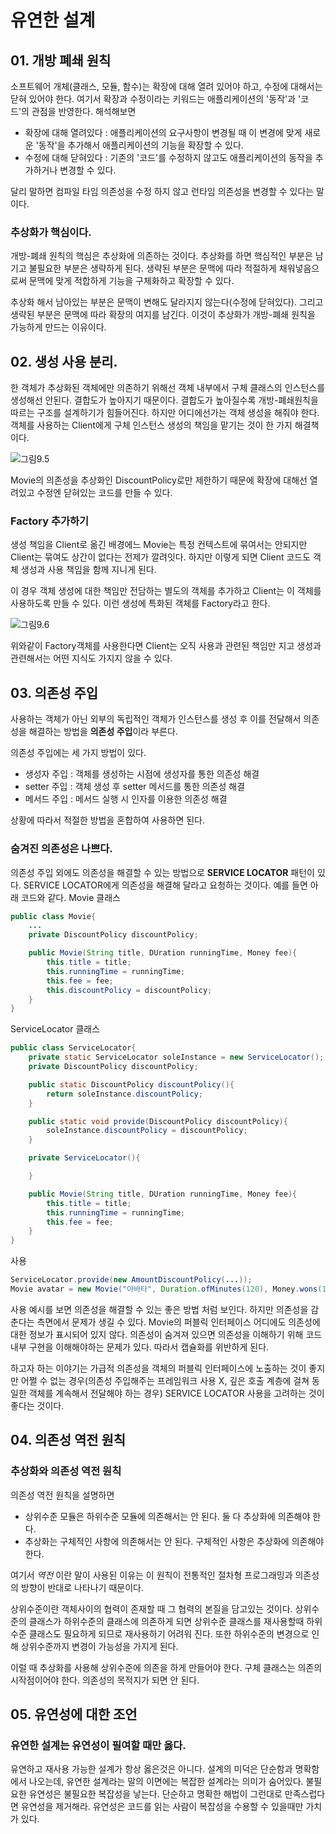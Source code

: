 # 유연한 설계
## 01. 개방 폐쇄 원칙
소프트웨어 개체(클래스, 모듈, 함수)는 확장에 대해 열려 있어야 하고, 수정에 대해서는 닫혀 있어야 한다. 여기서 확장과 수정이라는 키워드는 애플리케이션의 '동작'과 '코드'의 관점을 반영한다. 해석해보면
* 확장에 대해 열려있다 : 애플리케이션의 요구사항이 변경될 때 이 변경에 맞게 새로운 '동작'을 추가해서 애플리케이션의 기능을 확장할 수 있다.
* 수정에 대해 닫혀있다 : 기존의 '코드'를 수정하지 않고도 애플리케이션의 동작을 추가하거나 변경할 수 있다.

달리 말하면 컴파일 타임 의존성을 수정 하지 않고 런타임 의존성을 변경할 수 있다는 말이다.
### 추상화가 핵심이다.
개방-폐쇄 원칙의 핵심은 추상화에 의존하는 것이다. 추상화를 하면 핵심적인 부분은 남기고 불필요한 부분은 생략하게 된다. 생략된 부분은 문맥에 따라 적절하게 채워넣음으로써 문맥에 맞게 적합하게 기능을 구체화하고 확장할 수 있다.

추상화 해서 남아있는 부분은 문맥이 변해도 달라지지 않는다(수정에 닫혀있다). 그리고 생략된 부분은 문맥에 따라 확장의 여지를 남긴다. 이것이 추상화가 개방-폐쇄 원칙을 가능하게 만드는 이유이다. 
## 02. 생성 사용 분리.
한 객체가 추상화된 객체에만 의존하기 위해선 객체 내부에서 구체 클래스의 인스턴스를 생성해선 안된다. 결합도가 높아지기 때문이다. 결합도가 높아질수록 개방-폐쇄원칙을 따르는 구조를 설계하기가 힘들어진다. 하지만 어디에선가는 객체 생성을 해줘야 한다. 객체를 사용하는 Client에게 구체 인스턴스 생성의 책임을 맡기는 것이 한 가지 해결책이다.

![그림9.5](https://raw.githubusercontent.com/lingi-log/lingi-log/master/assets/images/study/book/object/9-5.jpeg)

Movie의 의존성을 추상화인 DiscountPolicy로만 제한하기 때문에 확장에 대해선 열려있고 수정엔 닫혀있는 코드를 만들 수 있다.
### Factory 추가하기
생성 책임을 Client로 옮긴 배경에느 Movie는 특정 컨텍스트에 묶여서는 안되지만 Client는 묶여도 상간이 없다는 전제가 깔려잇다. 하지만 이렇게 되면 Client 코드도 객체 생성과 사용 책임을 함께 지니게 된다.

이 경우 객체 생성에 대한 책임만 전담하는 별도의 객체를 추가하고 Client는 이 객체를 사용하도록 만들 수 있다. 이런 생성에 특화된 객체를 Factory라고 한다.

![그림9.6](https://raw.githubusercontent.com/lingi-log/lingi-log/master/assets/images/study/book/object/9-6.jpeg)

위와같이 Factory객체를 사용한다면 Client는 오직 사용과 관련된 책임만 지고 생성과 관련해서는 어떤 지식도 가지지 않을 수 있다.
## 03. 의존성 주입
사용하는 객체가 아닌 외부의 독립적인 객체가 인스턴스를 생성 후 이를 전달해서 의존성을 해결하는 방법을 **의존성 주입**이라 부른다.

의존성 주입에는 세 가지 방법이 있다.
* 생성자 주입 : 객체를 생성하는 시점에 생성자를 통한 의존성 해결
* setter 주입 : 객체 생성 후 setter 메서드를 통한 의존성 해결
* 메서드 주입 : 메서드 실행 시 인자를 이용한 의존성 해결

상황에 따라서 적절한 방법을 혼합하여 사용하면 된다.

### 숨겨진 의존성은 나쁘다.
의존성 주입 외에도 의존성을 해결할 수 있는 방법으로 **SERVICE LOCATOR** 패턴이 있다. SERVICE LOCATOR에게 의존성을 해결해 달라고 요청하는 것이다. 예를 들면 아래 코드와 같다.
Movie 클래스
```java
public class Movie{
    ...
    private DiscountPolicy discountPolicy;

    public Movie(String title, DUration runningTime, Money fee){
        this.title = title;
        this.runningTime = runningTime;
        this.fee = fee;
        this.discountPolicy = discountPolicy;
    }
}
```
ServiceLocator 클래스
```java
public class ServiceLocator{
    private static ServiceLocator soleInstance = new ServiceLocator();
    private DiscountPolicy discountPolicy;

    public static DiscountPolicy discountPolicy(){
        return soleInstance.discountPolicy;
    }

    public static void provide(DiscountPolicy discountPolicy){
        soleInstance.discountPolicy = discountPolicy;
    }

    private ServiceLocator(){

    }

    public Movie(String title, DUration runningTime, Money fee){
        this.title = title;
        this.runningTime = runningTime;
        this.fee = fee;
    }
}
```
사용
```java
ServiceLocator.provide(new AmountDiscountPolicy(...));
Movie avatar = new Movie("아바타", Duration.ofMinutes(120), Money.wons(10000));
```
사용 예시를 보면 의존성을 해결할 수 있는 좋은 방법 처럼 보인다. 하지만 의존성을 감춘다는 측면에서 문제가 생길 수 있다. Movie의 퍼블릭 인터페이스 어디에도 의존성에 대한 정보가 표시되어 있지 않다. 의존성이 숨겨져 있으면 의존성을 이해하기 위해 코드 내부 구현을 이해해야하는 문제가 있다. 따라서 캡슐화를 위반하게 된다.

하고자 하는 이야기는 가급적 의존성을 객체의 퍼블릭 인터페이스에 노출하는 것이 좋지만 어쩔 수 없는 경우(의존성 주입해주는 프레임워크 사용 X, 깊은 호출 계층에 걸쳐 동일한 객체를 계속해서 전달해야 하는 경우) SERVICE LOCATOR 사용을 고려하는 것이 좋다는 것이다.

## 04. 의존성 역전 원칙
### 추상화와 의존성 역전 원칙
의존성 역전 원칙을 설명하면
* 상위수준 모듈은 하위수준 모듈에 의존해서는 안 된다. 둘 다 추상화에 의존해야 한다.
* 추상화는 구체적인 사항에 의존해서는 안 된다. 구체적인 사항은 추상화에 의존해야 한다.

여기서 *역전* 이란 말이 사용된 이유는 이 원칙이 전통적인 절차형 프로그래밍과 의존성의 방향이 반대로 나타나기 때문이다.

상위수준이란 객체사이의 협력이 존재할 때 그 협력의 본질을 담고있는 것이다. 상위수준의 클래스가 하위수준의 클래스에 의존하게 되면 상위수준 클래스를 재사용할때 하위수준 클래스도 필요하게 되므로 재사용하기 어려워 진다. 또한 하위수준의 변경으로 인해 상위수준까지 변경이 가능성을 가지게 된다.

이럴 때 추상화를 사용해 상위수준에 의존을 하게 만들어야 한다. 구체 클래스는 의존의 시작점이어야 한다. 의존성의 목적지가 되면 안 된다.
## 05. 유연성에 대한 조언
### 유연한 설계는 유연성이 필여할 때만 옳다.
유연하고 재사용 가능한 설계가 항상 옳은것은 아니다. 설계의 미덕은 단순함과 명확함에서 나오는데, 유연한 설계라는 말의 이면에는 복잡한 설계라는 의미가 숨어있다. 불필요한 유연성은 불필요한 복잡성을 낳는다. 단순하고 명확한 해법이 그런대로 만족스럽다면 유연성을 제거해라. 유연성은 코드를 읽는 사람이 복잡성을 수용할 수 있을때만 가치가 있다.


